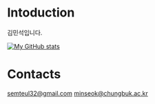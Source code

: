# Intoduction

김민석입니다.

[![My GitHub stats](https://github-readme-stats.vercel.app/api?username=semteul)](https://github.com/semteul/github-readme-stats)


# Contacts

<semteul32@gmail.com>
<minseok@chungbuk.ac.kr>
